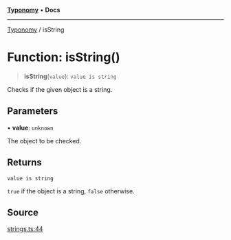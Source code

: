 [**Typonomy**](../README.md) • **Docs**

***

[Typonomy](../globals.md) / isString

# Function: isString()

> **isString**(`value`): `value is string`

Checks if the given object is a string.

## Parameters

• **value**: `unknown`

The object to be checked.

## Returns

`value is string`

`true` if the object is a string, `false` otherwise.

## Source

[strings.ts:44](https://github.com/softcraft-development/typonomy/blob/bcea019d216cf7f686cf96fe07d66281dfcae070/src/strings.ts#L44)
